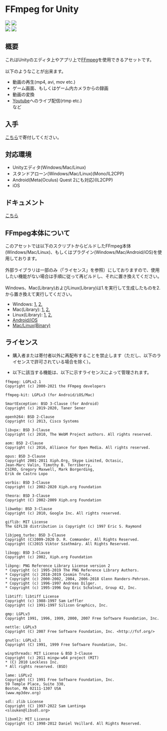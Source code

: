 # FFmpeg for Unity

![](https://non906.github.io/images/screenshots/ffmpeg_Page1.png)
![](https://non906.github.io/images/screenshots/ffmpeg_Page2.png)  
![](https://non906.github.io/images/screenshots/ffmpeg_Page3.png)
![](https://non906.github.io/images/screenshots/ffmpeg_Page4.png)

## 概要

これはUnityのエディタ上やアプリ上で<a href="http://ffmpeg.org/">FFmpeg</a>を使用できるアセットです。<br>
<br>
以下のようなことが出来ます。<br>
- 動画の再生(mp4, avi, mov etc.)<br>
- ゲーム画面、もしくはゲーム内カメラからの録画<br>
- 動画の変換<br>
- <a href="https://www.youtube.com/">Youtube</a>へのライブ配信(rtmp etc.)<br>
など<br>

## 入手

[こちら](https://github.com/sponsors/NON906)で寄付してください。

## 対応環境

- Unityエディタ(Windows/Mac/Linux)<br>
- スタンドアローン(Windows/Mac/Linux)(Mono/IL2CPP)<br>
- Android(Meta(Oculus) Quest 2にも対応)(IL2CPP)<br>
- iOS

## ドキュメント

[こちら](Document_JP.md)

## FFmpeg本体について

このアセットでは以下のスクリプトからビルドしたFFmpeg本体(Windows/Mac/Linux)、もしくはプラグイン(Windows/Mac/Android/iOS)を使用しております。<br>
<br>
外部ライブラリは一部のみ（「ライセンス」を参照）にしておりますので、使用したい機能がない場合は手順に従って再ビルドし、それに置き換えてください。<br>
<br>
Windows、Mac(Library)およびLinux(Library)は1.を実行して生成したものを2.から置き換えて実行してください。<br>
- Windows: <a href="https://github.com/NON906/ffmpeg-windows-build-helpers">1.</a> <a href="https://github.com/NON906/fftools_lib">2.</a><br>
- Mac(Library): <a href="https://github.com/NON906/ffmpeg-kit">1.</a> <a href="https://github.com/NON906/FfmpegUnityMacPlugin">2.</a><br>
- Linux(Library): <a href="https://github.com/NON906/ffmpeg-build-script">1.</a> <a href="https://github.com/NON906/fftools_lib">2.</a><br>
- <a href="https://github.com/NON906/ffmpeg-kit">Android/iOS</a><br>
- <a href="https://github.com/NON906/ffmpeg-build-script">Mac/Linux(Binary)</a><br>

## ライセンス

- 購入者または寄付者以外に再配布することを禁止します（ただし、以下のライセンスで許可されている場合を除く）。

- 以下に該当する機能は、以下に示すライセンスによって管理されます。

```
ffmpeg: LGPLv2.1
Copyright (c) 2000-2021 the FFmpeg developers

ffmpeg-kit: LGPLv3 (for Android/iOS/Mac)

SmartException: BSD 3-Clause (for Android)
Copyright (c) 2019-2020, Taner Sener

openh264: BSD 2-Clause
Copyright (c) 2013, Cisco Systems

libvpx: BSD 3-Clause
Copyright (c) 2010, The WebM Project authors. All rights reserved.

aom: BSD 2-Clause
Copyright (c) 2016, Alliance for Open Media. All rights reserved.

opus: BSD 3-Clause
Copyright 2001-2011 Xiph.Org, Skype Limited, Octasic,
Jean-Marc Valin, Timothy B. Terriberry,
CSIRO, Gregory Maxwell, Mark Borgerding,
Erik de Castro Lopo

vorbis: BSD 3-Clause
Copyright (c) 2002-2020 Xiph.org Foundation

theora: BSD 3-Clause
Copyright (C) 2002-2009 Xiph.org Foundation

libwebp: BSD 3-Clause
Copyright (c) 2010, Google Inc. All rights reserved.

giflib: MIT License
The GIFLIB distribution is Copyright (c) 1997 Eric S. Raymond

libjpeg_turbo: BSD 3-Clause
Copyright (C)2009-2020 D. R. Commander. All Rights Reserved.
Copyright (C)2015 Viktor Szathmáry. All Rights Reserved.

libogg: BSD 3-Clause
Copyright (c) 2002, Xiph.org Foundation

libpng: PNG Reference Library License version 2
* Copyright (c) 1995-2019 The PNG Reference Library Authors.
* Copyright (c) 2018-2019 Cosmin Truta.
* Copyright (c) 2000-2002, 2004, 2006-2018 Glenn Randers-Pehrson.
* Copyright (c) 1996-1997 Andreas Dilger.
* Copyright (c) 1995-1996 Guy Eric Schalnat, Group 42, Inc.

libtiff: libtiff License
Copyright (c) 1988-1997 Sam Leffler
Copyright (c) 1991-1997 Silicon Graphics, Inc.

gmp: LGPLv3
Copyright 1991, 1996, 1999, 2000, 2007 Free Software Foundation, Inc.

nettle: LGPLv3
Copyright (C) 2007 Free Software Foundation, Inc. <http://fsf.org/>

gnutls: LGPLv2.1
Copyright (C) 1991, 1999 Free Software Foundation, Inc.

winpthreads: MIT License & BSD 3-Clause
Copyright (c) 2011 mingw-w64 project (MIT)
* (C) 2010 Lockless Inc.
* All rights reserved. (BSD)

lame: LGPLv2
Copyright (C) 1991 Free Software Foundation, Inc.
59 Temple Place, Suite 330,
Boston, MA 02111-1307 USA
(www.mp3dev.org)

sdl: zlib License
Copyright (C) 1997-2022 Sam Lantinga
<slouken@libsdl.org>

libxml2: MIT License
Copyright (C) 1998-2012 Daniel Veillard. All Rights Reserved.
```